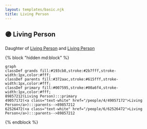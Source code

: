 ```yaml
---
layout: templates/basic.njk
title: Living Person
---
```

## 🟣 Living Person

Daughter of [Living Person](/people/6/62526472) and [Living Person](/people/4/49057172)

{% block "hidden md:block" %}
```mermaid
graph
classDef grands fill:#193cb8,stroke:#2b7fff,stroke-width:1px,color:#fff;
classDef parents fill:#372aac,stroke:#615fff,stroke-width:1px,color:#fff;
classDef primary fill:#007595,stroke:#00a6f4,stroke-width:1px,color:#fff;
89857212(Living Person):::primary
49057172(<a class="text-white" href="/people/4/49057172">Living Person</a>):::parents-->89857212
62526472(<a class="text-white" href="/people/6/62526472">Living Person</a>):::parents-->89857212
```
{% endblock %}
